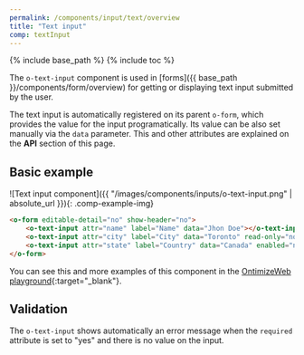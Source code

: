 ```yaml
---
permalink: /components/input/text/overview
title: "Text input"
comp: textInput
---
```


{% include base_path %}
{% include toc %}

The `o-text-input` component is used in [forms]({{ base_path }}/components/form/overview) for getting or displaying text input submitted by the user.

The text input is automatically registered on its parent `o-form`, which provides the value for the input programatically. Its value can be also set manually via the `data` parameter. This and other attributes are explained on the **API** section of this page.

## Basic example
![Text input component]({{ "/images/components/inputs/o-text-input.png" | absolute_url }}){: .comp-example-img}

```html
<o-form editable-detail="no" show-header="no">
    <o-text-input attr="name" label="Name" data="Jhon Doe"></o-text-input>
    <o-text-input attr="city" label="City" data="Toronto" read-only="no" required="yes"></o-text-input>
    <o-text-input attr="state" label="Country" data="Canada" enabled="no"></o-text-input>
</o-form>
```
You can see this and more examples of this component in the [OntimizeWeb playground]({{site.playgroundurl}}/main/inputs/text){:target="_blank"}.

## Validation
The `o-text-input` shows automatically an error message when the `required` attribute is set to "yes" and there is no value on the input.

